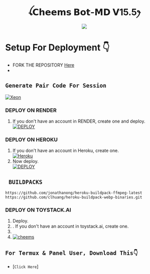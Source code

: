 <h1 align="center">ꪶ𝗖𝗵𝗲𝗲𝗺𝘀 𝗕𝗼𝘁-𝗠𝗗 𝗩15.5ꫂ<br></h1>
<p align="center">
<img src="https://i.ibb.co/RC7JWDj/e258b5ae2b1cf8195d33743570dbe498.jpg" />
</p>

# Setup For Deployment 👇

- FORK THE REPOSITORY [Here](https://github.com/Dream-guy-yato/Cheems-bot-15.5)
- 
## `Generate Pair Code For Session`
[![Xeon](https://repl.it/badge/github/quiec/whatsasena)](https://replit.com/@DGXeon/Xeon-PairCode)

### DEPLOY ON RENDER

1. If you don't have an account in RENDER, create one and deploy.
    <br>
    <a href='https://dashboard.render.com/select-repo?type=web' target="_blank"><img alt='DEPLOY' src='https://img.shields.io/badge/-DEPLOY-black?style=for-the-badge&logo=render&logoColor=white'/></a>

### DEPLOY ON HEROKU

1. If you don't have an account in Heroku, create one.
    <br>
    <a href='https://signup.heroku.com/' target="_blank"><img alt='Heroku' src='https://img.shields.io/badge/-Create-purple?style=for-the-badge&logo=heroku&logoColor=white'/></a>
2. Now deploy.
    <br>
    <a href='https://dashboard.heroku.com/new?template=https://github.com/Dream-guy-yato/cheems.md.v15' target="_blank"><img alt='DEPLOY' src='https://img.shields.io/badge/-DEPLOY-purple?style=for-the-badge&logo=heroku&logoColor=white'/></a>
## ` BUILDPACKS`

```
https://github.com/jonathanong/heroku-buildpack-ffmpeg-latest
https://github.com/clhuang/heroku-buildpack-webp-binaries.git
```

### DEPLOY ON TOYSTACK.AI
1. Deploy.
2. . If you don't have an account in toystack.ai, create one.
3. 
4. [![cheems](https://img.shields.io/badge/deploy_on_toystalk-000000?style=for-the-badge&logo=render&logoColor=white&buttcode=1n2i3m4a)](https://toystack.ai)


## `For Termux & Panel User, Download This👇`
- [`Click Here`]

